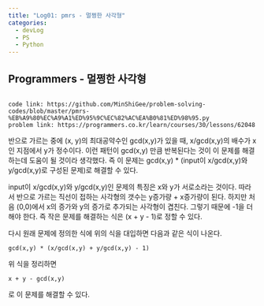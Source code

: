 ```yaml
---
title: "Log01: pmrs - 멀쩡한 사각형"
categories:
  - devLog
  - PS
  - Python
---
```

## Programmers - 멀쩡한 사각형 

```

code link: https://github.com/MinShiGee/problem-solving-codes/blob/master/pmrs-%EB%A9%80%EC%A9%A1%ED%95%9C%EC%82%AC%EA%B0%81%ED%98%95.py
problem link: https://programmers.co.kr/learn/courses/30/lessons/62048

```

반으로 가르는 중에 (x, y)의 최대공약수인 gcd(x,y)가 있을 때, x/gcd(x,y)의 배수가 x인 지점에서 y가 정수이다.
이런 패턴이 gcd(x,y) 만큼 반복된다는 것이 이 문제를 해결하는데 도움이 될 것이라 생각했다.
즉 이 문제는 gcd(x,y) * (input이 x/gcd(x,y)와 y/gcd(x,y)로 구성된 문제)로 해결할 수 있다.

input이 x/gcd(x,y)와 y/gcd(x,y)인 문제의 특징은 x와 y가 서로소라는 것이다. 따라서 반으로 가르는 직선이 접하는 사각형의 갯수는 y증가량 + x증가량이 된다.
하지만 처음 (0,0)에서 x의 증가와 y의 증가로 추가되는 사각형이 겹친다. 그렇기 때문에 -1을 더해야 한다.
즉 작은 문제를 해결하는 식은 (x + y - 1)로 정할 수 있다.

다시 원래 문제에 정의한 식에 위의 식을 대입하면 다음과 같은 식이 나온다.
```
gcd(x,y) * (x/gcd(x,y) + y/gcd(x,y) - 1)
```
위 식을 정리하면 
```
x + y - gcd(x,y)
```
로 이 문제를 해결할 수 있다. 